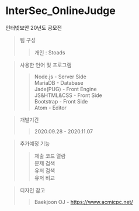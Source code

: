 # InterSec_OnlineJudge
인터넷보안 20년도 공모전
> 팀 구성
>> 개인 : Stoads


> 사용한 언어 및 프로그램  
>> Node.js - Server Side  
>> MariaDB - Database  
>> Jade(PUG) - Front Engine  
>> JS&HTML&CSS - Front Side  
>> Bootstrap - Front Side  
>> Atom - Editor  


> 개발기간  
>> 2020.09.28 - 2020.11.07


> 추가예정 기능
>> 제출 코드 열람  
>> 문제 검색  
>> 유저 검색  
>> 유저 비교


> 디자인 참고
>> Baekjoon OJ - https://www.acmicpc.net/
